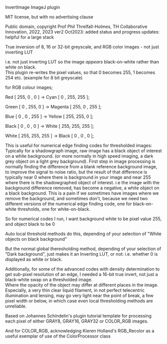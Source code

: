 InvertImage ImageJ plugin

MIT license, but with no advertising clause

Public domain, copyright Prof Phil Threlfall-Holmes, TH Collaborative Innovation, 2022, 2023
ver2 Oct2023: added status and progress updates: helpful for a large stack

True inversion of 8, 16 or 32-bit greyscale, and RGB color images - not just inverting LUT

i.e. not just inverting LUT so the image *appears* black-on-white rather than white on black.  
This plugin re-writes the pixel values, so that 0 becomes 255, 1 becomes 254 etc. (example for 8 bit greyscale)

for RGB colour images;

  Red   [ 255,  0 ,  0  ] -> Cyan    [  0 , 255, 255 ];
	
  Green [  0 , 255,  0  ] -> Magenta [ 255,  0 , 255 ];
	
  Blue  [  0 ,  0 , 255 ] -> Yellow  [ 255, 255,  0  ];
	
  Black [  0 ,  0 ,  0  ] -> White   [ 255, 255, 255 ];
	
  White [ 255, 255, 255 ] -> Black   [  0 ,  0 ,  0  ];
	

This is useful for numerical edge finding codes for thresholded images:
Typically for a shadowgraph image, raw image has a black object of interest on a white background.
(or more normally in high speed imaging, a dark grey object on a light grey background).
First step in image processing is normally finding the difference from a blank reference background
image, to improve the signal to noise ratio, but the result of that difference is typically near 0
where there is background in your image and near 255 where there is the shadowgraphed object of interest.
i.e the image with the background difference removed, has become a negative, a white object on a black background.
This is a pain if we sometimes have images where we remove the background, and sometimes don't,
because we need two different versions of the numerical edge finding code, one for black-on-white
thresholds, one for white-on-black.

So for numerical codes I run, I want background white to be pixel value 255, and object black to be 0

Auto local threshold methods do this, depending of your selection of "White objects on black background"

But the normal global theresholding method, depending of your selection of "Dark background",
just makes it an Inverting LUT, or not: i.e. whether 0 is displayed as white or black.

Additionally, for some of the advanced codes with density determination to get sub-pixel resolution of an edge,
I needed a 16-bit true invert, not just a black-white swap on a thresholded image.  
Where the opacity of the object may differ at different places in the image. Especially, a very thin 
clear liquid filament, in not perfect telecentric illumination and lensing, may go very light near the point of
break, a few pixel width or below, in which case even local thresholding methods are unreliable.

Based on Johannes Schindelin's plugin tutorial template for processing each pixel of either
GRAY8, GRAY16, GRAY32 or COLOR_RGB images.

And for COLOR_RGB, acknowledging Kieren Holland's RGB_Recolor as a useful exemplar of use of the ColorProcessor class


